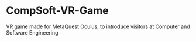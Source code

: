 # CompSoft-VR-Game
VR game made for MetaQuest Oculus, to introduce visitors at Computer and Software Engineering 
